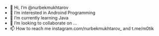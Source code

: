 - 👋 Hi, I’m @nurbekmukhtarov
- 👀 I’m interested in Androind Programming
- 🌱 I’m currently learning Java
- 💞️ I’m looking to collaborate on ...
- 📫 How to reach me instagram.com/nurbekmukhtarov_ and t.me/m0tik

<!---
nurbekmukhtarov is a ✨ special ✨ repository because its `README.md` (this file) appears on your GitHub profile.
You can click the Preview link to take a look at your changes.
--->
